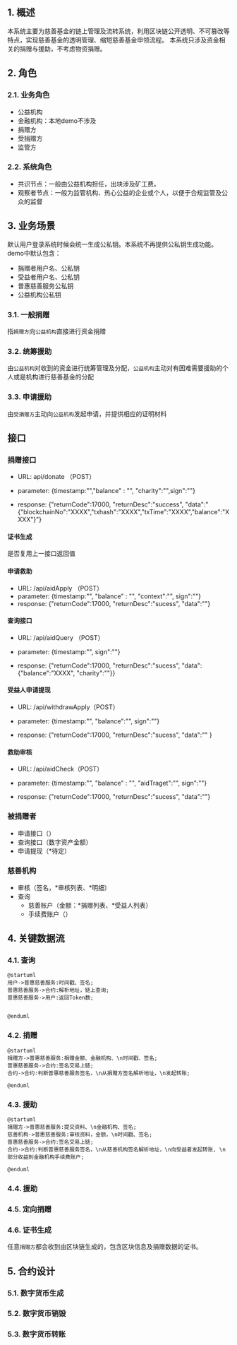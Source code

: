 ## 1. 概述
本系统主要为慈善基金的链上管理及流转系统，利用区块链公开透明、不可篡改等特点，实现慈善基金的透明管理、缩短慈善基金申领流程。
本系统只涉及资金相关的捐赠与援助，不考虑物资捐赠。

## 2. 角色

### 2.1. 业务角色
* 公益机构
* 金融机构：本地demo不涉及
* 捐赠方
* 受捐赠方
* 监管方

### 2.2. 系统角色
* 共识节点：一般由公益机构担任，出块涉及矿工费。
* 观察者节点：一般为监管机构、热心公益的企业或个人，以便于合规监管及公众的监督

## 3. 业务场景

默认用户登录系统时候会统一生成公私钥。本系统不再提供公私钥生成功能。
demo中默认包含：
* 捐赠者用户名、公私钥
* 受益者用户名、公私钥
* 普惠慈善服务公私钥
* 公益机构公私钥

### 3.1. 一般捐赠
指`捐赠方`向`公益机构`直接进行资金捐赠

### 3.2. 统筹援助
由`公益机构`对收到的资金进行统筹管理及分配，`公益机构`主动对有困难需要援助的个人或是机构进行慈善基金的分配

### 3.3. 申请援助
由`受捐赠方`主动向`公益机构`发起申请，并提供相应的证明材料

## 接口
### 捐赠接口
  - URL: api/donate （POST）
  - parameter: {timestamp:"","balance" : "", "charity":"",sign":""}

  - response: {"returnCode":17000, "returnDesc":"success", "data":"{"blockchainNo":"XXXX","txhash":"XXXX","txTime":"XXXX","balance":"XXXX"}"}

#### 证书生成
是否复用上一接口返回值

#### 申请救助

  - URL: /api/aidApply （POST）
  - parameter: {timestamp:"", "balance" : "", "context":"", sign":""}
  - response: {"returnCode":17000, "returnDesc":"sucess", "data":""}

#### 查询接口

  - URL: /api/aidQuery （POST）

  - parameter: {timestamp:"", sign":""}

  - response: {"returnCode":17000, "returnDesc":"sucess", "data":{"balance":"XXXX", "charity":""}}

#### 受益人申请提现

  - URL: /api/withdrawApply（POST）

  - parameter: {timestamp:"", "balance":"", sign":""}

  - response: {"returnCode":17000, "returnDesc":"sucess", 
                "data":""
              }


#### 救助审核

  - URL: /api/aidCheck（POST）

  - parameter: {timestamp:"", "balance" : "", "aidTraget":"", sign":""}

  - response: {"returnCode":17000, "returnDesc":"sucess", 
                "data":""}


### 被捐赠者
* 申请接口（）
* 查询接口（数字资产金额）
* 申请提现（*待定）
### 慈善机构
* 审核（签名，*审核列表、*明细）
* 查询
  + 慈善账户（金额：*捐赠列表、*受益人列表）
  + 手续费账户（）

## 4. 关键数据流
### 4.1. 查询

```plantuml
@startuml
用户->普惠慈善服务:时间戳、签名;
普惠慈善服务->合约:解析地址，链上查询;
普惠慈善服务->用户:返回Token数;


@enduml
```
### 4.2. 捐赠
```plantuml
@startuml
捐赠方->普惠慈善服务:捐赠金额、金融机构、\n时间戳、签名;
普惠慈善服务->合约:签名交易上链;
合约->合约:判断普惠慈善服务签名，\n从捐赠方签名解析地址，\n发起转账;

@enduml
```

### 4.3. 援助
```plantuml
@startuml
捐赠方->普惠慈善服务:提交资料、\n金融机构、签名;
慈善机构->普惠慈善服务:审核资料，金额，\n时间戳、签名;
普惠慈善服务->合约:签名交易上链;
合约->合约:判断普惠慈善服务签名，\n从慈善机构签名解析地址，\n向受益者发起转账, \n部分收益到金融机构手续费账户;

@enduml
```


### 4.4. 援助

### 4.5. 定向捐赠

### 4.6. 证书生成
任意`捐赠方`都会收到由区块链生成的，包含区块信息及捐赠数据的证书。


## 5. 合约设计

### 5.1. 数字货币生成

### 5.2. 数字货币销毁

### 5.3. 数字货币转账




